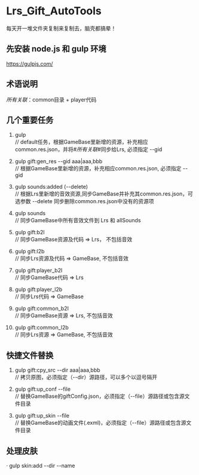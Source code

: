 # Lrs_Gift_AutoTools
  每天开一堆文件夹复制来复制去，脑壳都搞晕！

## 先安装 node.js 和 gulp 环境
  https://gulpjs.com/

## 术语说明
  *所有关联*：common目录 + player代码

## 几个重要任务
  1) gulp                       
  // default任务，根据GameBase里新增的资源，补充相应common.res.json，并将#*所有关联*#同步给Lrs, 必须指定 --gid
  
  2) gulp gift:gen_res --gid aaa|aaa,bbb      
  // 根据GameBase里新增的资源，补充相应common.res.json, 必须指定 --gid
  
  3) gulp sounds:added (--delete)           
  // 根据Lrs里新增的音效资源,同步GameBase并补充其common.res.json，可选参数 --delete 同步删除common.res.json中没有的资源项
  
  4) gulp sounds                
  // 同步GameBase中所有音效文件到 Lrs 和 allSounds
  
  5) gulp gift:b2l              
  // 同步GameBase资源及代码 => Lrs， 不包括音效
  
  6) gulp gift:l2b              
  // 同步Lrs资源及代码 => GameBase, 不包括音效
  
  7) gulp gift:player_b2l       
  // 同步GameBase代码 => Lrs
  
  8) gulp gift:player_l2b       
  // 同步Lrs代码 => GameBase
  
  9) gulp gift:common_b2l       
  // 同步GameBase资源 => Lrs, 不包括音效
  
  10) gulp gift:common_l2b      
  // 同步Lrs资源 => GameBase, 不包括音效
  
 ## 快捷文件替换
  1) gulp gift:cpy_src --dir aaa|aaa,bbb      
  // 拷贝原图，必须指定（--dir）源路径，可以多个以逗号隔开
  
  2) gulp gift:up_conf --file                 
  // 替换GameBase的giftConfig.json，必须指定（--file）源路径或包含源文件目录
  
  3) gulp gift:up_skin --file                 
  // 替换GameBase的动画文件(.exml)，必须指定（--file）源路径或包含源文件目录

## 处理皮肤
  · gulp skin:add --dir --name
